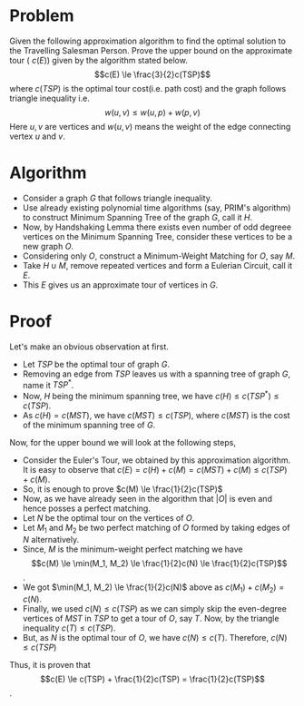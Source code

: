 # Problem
Given the following approximation algorithm to find the optimal solution to the Travelling Salesman Person. Prove the upper bound on the approximate tour ( $c(E)$) given by the algorithm stated below.
$$c(E) \le \frac{3}{2}c(TSP)$$
where $c(TSP)$ is the optimal tour cost(i.e. path cost) and the graph follows triangle inequality i.e. 
$$w(u, v) \le w(u, p) + w(p, v)$$
Here $u, v$ are vertices and $w(u, v)$ means the weight of the edge connecting vertex $u$ and $v$.

# Algorithm
- Consider a graph $G$ that follows triangle inequality.
- Use already existing polynomial time algorithms (say, PRIM's algorithm) to construct Minimum Spanning Tree of the graph $G$, call it $H$.
- Now, by Handshaking Lemma there exists even number of odd degreee vertices on the Minimum Spanning Tree, consider these vertices to be a new graph $O$.
- Considering only $O$, construct a Minimum-Weight Matching for $O$, say $M$.
- Take $H\cup M$, remove repeated vertices and form a Eulerian Circuit, call it $E$.
- This $E$ gives us an approximate tour of vertices in $G$.

# Proof
Let's make an obvious observation at first.
- Let $TSP$ be the optimal tour of graph $G$.
- Removing an edge from $TSP$ leaves us with a spanning tree of graph $G$, name it $TSP^{*}$.
- Now, $H$ being the minimum spanning tree, we have $c(H) \le c(TSP^{*}) \le c(TSP)$.
- As $c(H) = c(MST)$, we have $c(MST) \le c(TSP)$, where $c(MST)$ is the cost of the minimum spanning tree of $G$.

Now, for the upper bound we will look at the following steps,
- Consider the Euler's Tour, we obtained by this approximation algorithm. It is easy to observe that $c(E) = c(H) + c(M) = c(MST) + c(M) \le c(TSP) + c(M)$.
- So, it is enough to prove $c(M) \le \frac{1}{2}c(TSP)$
- Now, as we have already seen in the algorithm that $|O|$ is even and hence posses a perfect matching.
- Let $N$ be the optimal tour on the vertices of $O$.
- Let $M_1$ and $M_2$ be two perfect matching of $O$ formed by taking edges of $N$ alternatively.
- Since, $M$ is the minimum-weight perfect matching we have $$c(M) \le \min(M_1, M_2) \le \frac{1}{2}c(N) \le \frac{1}{2}c(TSP)$$.
- We got $\min(M_1, M_2) \le \frac{1}{2}c(N)$ above as $c(M_1) + c(M_2) = c(N)$.
- Finally, we used $c(N) \le c(TSP)$ as we can simply skip the even-degree vertices of $MST$ in $TSP$ to get a tour of $O$, say $T$. Now, by the triangle inequality $c(T) \le c(TSP)$.
- But, as $N$ is the optimal tour of $O$, we have $c(N) \le c(T)$. Therefore, $c(N) \le c(TSP)$

Thus, it is proven that $$c(E) \le c(TSP) + \frac{1}{2}c(TSP) = \frac{1}{2}c(TSP)$$.
